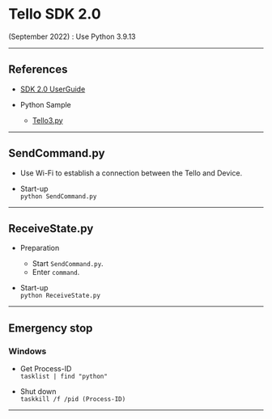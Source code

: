 # Tello SDK 2.0  

(September 2022) : Use Python 3.9.13  


---

## References  

- [SDK 2.0 UserGuide](https://dl-cdn.ryzerobotics.com/downloads/Tello/Tello%20SDK%202.0%20User%20Guide.pdf)  


- Python Sample  
  - [Tello3.py](https://dl-cdn.ryzerobotics.com/downloads/tello/20180222/Tello3.py)  


---

## SendCommand.py  

- Use Wi-Fi to establish a connection between the Tello and Device.  

- Start-up  
  `python SendCommand.py`  


---

## ReceiveState.py  

- Preparation  
  - Start `SendCommand.py`.  
  - Enter `command`.  


- Start-up  
  `python ReceiveState.py`  


---

## Emergency stop


### Windows  

- Get Process-ID  
  `tasklist | find "python"`  

- Shut down  
  `taskkill /f /pid (Process-ID)`  


---
